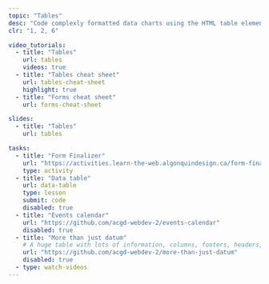 ```yaml
---
topic: "Tables"
desc: "Code complexly formatted data charts using the HTML table element."
clr: "1, 2, 6"

video_tutorials:
  - title: "Tables"
    url: tables
    videos: true
  - title: "Tables cheat sheet"
    url: tables-cheat-sheet
    highlight: true
  - title: "Forms cheat sheet"
    url: forms-cheat-sheet

slides:
  - title: "Tables"
    url: tables

tasks:
  - title: "Form Finalizer"
    url: "https://activities.learn-the-web.algonquindesign.ca/form-finalizer/"
    type: activity
  - title: "Data table"
    url: data-table
    type: lesson
    submit: code
    disabled: true
  - title: "Events calendar"
    url: "https://github.com/acgd-webdev-2/events-calendar"
    disabled: true
  - title: "More than just datum"
    # A huge table with lots of information, columns, footers, headers, etc.
    url: "https://github.com/acgd-webdev-2/more-than-just-datum"
    disabled: true
  - type: watch-videos
---
```

